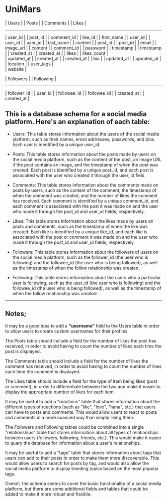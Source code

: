 # UniMars

|     Users    |        |    Posts     |        |   Comments   |        |     Likes      |
 -------------           --------------          --------------          ----------------
|  user_id     |        |   post_id    |        |  comment_id  |        |    like_id     |
|  first_name  |        |  user_id     |        |  user_id     |        |    user_id     |
|  last_name   |        |  content     |        |  post_id     |        |    post_id     |
|  email       |        |  image_url   |        |  content     |        |  comment_id    |
|  password    |        |  timestamp   |        |  timestamp   |        |  created_at    |
|  created_at  |        |  likes       |        |  likes_count |        
|  updated_at  |        |  created_at  |        |  created_at  |
|  bio         |        |  updated_at  |        |  updated_at  |
|  location    |        |  user_tags   |        
|  website     |        


|  Followers   |        |  Following   |
 --------------          --------------
|  follower_id |        |  user_id     |
|  followee_id |        |  followee_id |
|  created_at  |        |  created_at  |
        


## This is a database schema for a social media platform. Here's an explanation of each table:

- Users: This table stores information about the users of the social media platform, such as their names, email addresses, passwords, and bios. Each user is identified by a unique user_id.
- Posts: This table stores information about the posts made by users on the social media platform, such as the content of the post, an image URL if the post contains an image, and the timestamp of when the post was created. Each post is identified by a unique post_id, and each post is associated with the user who created it through the user_id field.

- Comments: This table stores information about the comments made on posts by users, such as the content of the comment, the timestamp of when the comment was created, and the number of likes the comment has received. Each comment is identified by a unique comment_id, and each comment is associated with the post it was made on and the user who made it through the post_id and user_id fields, respectively.

- Likes: This table stores information about the likes made by users on posts and comments, such as the timestamp of when the like was created. Each like is identified by a unique like_id, and each like is associated with the post or comment it was made on and the user who made it through the post_id and user_id fields, respectively.

- Followers: This table stores information about the followers of users on the social media platform, such as the follower_id (the user who is following) and the followee_id (the user who is being followed), as well as the timestamp of when the follow relationship was created.

- Following: This table stores information about the users who a particular user is following, such as the user_id (the user who is following) and the followee_id (the user who is being followed), as well as the timestamp of when the follow relationship was created.


___

## Notes;

It may be a good idea to add a **"username"** field to the Users table in order to allow users to create custom usernames for their profiles.

The Posts table should include a field for the number of likes the post has received, in order to avoid having to count the number of likes each time the post is displayed.

The Comments table should include a field for the number of likes the comment has received, in order to avoid having to count the number of likes each time the comment is displayed.

The Likes table should include a field for the type of item being liked (post or comment), in order to differentiate between the two and make it easier to display the appropriate number of likes for each item.

It may be useful to add a "reactions" table that stores information about the different types of reactions (such as "like", "love", "haha", etc.) that users can have to posts and comments. This would allow users to react to posts and comments in a more nuanced way than simply liking them.

The Followers and Following tables could be combined into a single "relationships" table that stores information about all types of relationships between users (followers, following, friends, etc.). This would make it easier to query the database for information about a user's relationships.

It may be useful to add a "tags" table that stores information about tags that users can add to their posts in order to make them more discoverable. This would allow users to search for posts by tag, and would also allow the social media platform to display trending topics based on the most popular tags.

Overall, the schema seems to cover the basic functionality of a social media platform, but there are some additional fields and tables that could be added to make it more robust and flexible.

